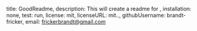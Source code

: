 title: GoodReadme,
            description: This will create a readme for ,
            installation: none,
            test: run,
            license: mit,
            licenseURL: mit..,
            githubUsername: brandt-fricker,
            email: frickerbrandt@gmail.com